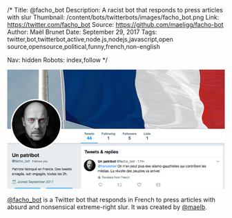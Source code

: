 /*
Title: @facho_bot
Description: A racist bot that responds to press articles with slur
Thumbnail: /content/bots/twitterbots/images/facho_bot.png
Link: https://twitter.com/facho_bot
Source: https://github.com/maeligg/facho-bot
Author: Maël Brunet
Date: September 29, 2017
Tags: twitter,bot,twitterbot,active,node.js,nodejs,javascript,open source,opensource,political,funny,french,non-english

Nav: hidden
Robots: index,follow
*/

[![](/content/bots/twitterbots/images/facho_bot.png)](https://twitter.com/facho_bot)

[@facho_bot](https://twitter.com/facho_bot) is a Twitter bot that responds in French to press articles with absurd and nonsensical extreme-right slur. It was created by [@maelb](https://twitter.com/MaelB).

